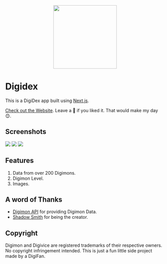 
<div align="center">
	<img src="https://user-images.githubusercontent.com/94872601/158429830-23e96f5a-4a1a-46ea-850e-83ef5f7175be.png" width='200'/>
</div>

# Digidex

This is a DigiDex app built using [Next.js](https://nextjs.org/).

[Check out the Website](https://digidex-nine.vercel.app/).
Leave a 🌟 if you liked it. That would make my day 😊.

## Screenshots

<img src="https://user-images.githubusercontent.com/94872601/158429262-133b6bbb-3bad-4a9a-b2e2-da6d306c4d0c.png" />
<img src="https://user-images.githubusercontent.com/94872601/158429288-c0666028-5d8c-4dcf-a6ed-e85d88bed0d1.png" />	
<img src="https://user-images.githubusercontent.com/94872601/158429332-96b09707-dd0f-44ad-9da6-82339b884bcb.png" />

## Features

1. Data from over 200 Digimons.
2. Digimon Level.
3. Images.

## A word of Thanks

- [Digimon API](https://digimon-api.herokuapp.com/) for providing Digimon Data.
- [Shadow Smith](https://twitter.com/heyshadowsmith) for being the creator.

## Copyright

Digimon and Digivice are registered trademarks of their respective owners. No copyright infringement intended. This is just a fun little side project made by a DigiFan.
